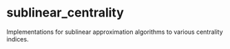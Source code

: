 # sublinear_centrality
Implementations for sublinear approximation algorithms to various centrality indices. 
